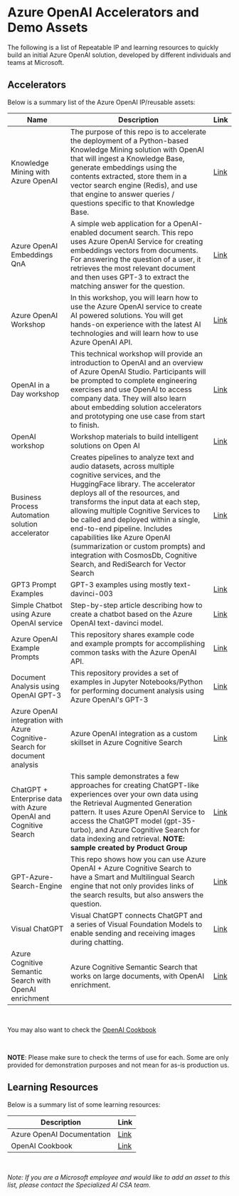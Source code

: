 # Azure OpenAI Accelerators and Demo Assets

The following is a list of Repeatable IP and learning resources to quickly build an initial Azure OpenAI solution, developed by different individuals and teams at Microsoft.

## Accelerators

Below is a summary list of the Azure OpenAI IP/reusable assets:
<br/>


| Name      | Description   | Link   |
| ----------- | ----------- | ----------- |
| Knowledge Mining with Azure OpenAI | The purpose of this repo is to accelerate the deployment of a Python-based Knowledge Mining solution with OpenAI that will ingest a Knowledge Base, generate embeddings using the contents extracted, store them in a vector search engine (Redis), and use that engine to answer queries / questions specific to that Knowledge Base.| [Link](https://github.com/samelhousseini/km-openai)
| Azure OpenAI Embeddings QnA | A simple web application for a OpenAI-enabled document search. This repo uses Azure OpenAI Service for creating embeddings vectors from documents. For answering the question of a user, it retrieves the most relevant document and then uses GPT-3 to extract the matching answer for the question. | [Link](https://github.com/ruoccofabrizio/azure-open-ai-embeddings-qna)
| Azure OpenAI Workshop |  In this workshop, you will learn how to use the Azure OpenAI service to create AI powered solutions. You will get hands-on experience with the latest AI technologies and will learn how to use Azure OpenAI API. | [Link](https://github.com/Azure/azure-openai-workshop)
| OpenAI in a Day workshop | This technical workshop will provide an introduction to OpenAI and an overview of Azure OpenAI Studio. Participants will be prompted to complete engineering exercises and use OpenAI to access company data. They will also learn about embedding solution accelerators and prototyping one use case from start to finish.| [Link](https://github.com/csiebler/openai-in-a-day)
| OpenAI workshop | Workshop materials to build intelligent solutions on Open AI | [Link](https://github.com/microsoft/OpenAIWorkshop)
| Business Process Automation solution accelerator | Creates pipelines to analyze text and audio datasets, across multiple cognitive services, and the HuggingFace library. The accelerator deploys all of the resources, and transforms the input data at each step, allowing multiple Cognitive Services to be called and deployed within a single, end-to-end pipeline. Includes capabilities like Azure OpenAI (summarization or custom prompts) and integration with CosmosDb, Cognitive Search, and RediSearch for Vector Search  | [Link](https://github.com/Azure/business-process-automation)
| GPT3 Prompt Examples | GPT-3 examples using mostly text-davinci-003 | [Link](https://gist.github.com/csiebler/d137386c4a63cc34810151bcdf150d54)
| Simple Chatbot using Azure OpenAI service | Step-by-step  article describing  how to create a  chatbot based on the Azure OpenAI text-davinci model.| [Link](https://github.com/michalmar/openai-demos-bot-webapp)
|Azure OpenAI Example Prompts |This repository shares example code and example prompts for accomplishing common tasks with the Azure OpenAI API.| [Link](https://github.com/jakeatmsft/AzureOpenAIExamples)
|Document Analysis using OpenAI GPT-3 |This repository provides a set of examples in Jupyter Notebooks/Python for performing document analysis using Azure OpenAI's GPT-3 | [Link](https://github.com/ryubidragonfire/document-analysis-using-gpt-3)
|Azure OpenAI integration with Azure Cognitive-Search for document analysis | Azure OpenAI integration as a custom skillset in Azure Cognitive Search | [Link](https://github.com/Anaig/OpenAI-and-Cognitive-Search/)
|ChatGPT + Enterprise data with Azure OpenAI and Cognitive Search | This sample demonstrates a few approaches for creating ChatGPT-like experiences over your own data using the Retrieval Augmented Generation pattern. It uses Azure OpenAI Service to access the ChatGPT model (gpt-35-turbo), and Azure Cognitive Search for data indexing and retrieval. **NOTE: sample created by Product Group**| [Link](https://github.com/Azure-Samples/azure-search-openai-demo/)
|GPT-Azure-Search-Engine | This repo shows how you can use Azure OpenAI + Azure Cognitive Search to have a Smart and Multilingual Search engine that not only provides links of the search results, but also answers the question. | [Link](https://github.com/pablomarin/GPT-Azure-Search-Engine)
|Visual ChatGPT |Visual ChatGPT connects ChatGPT and a series of Visual Foundation Models to enable sending and receiving images during chatting. | [Link](https://github.com/microsoft/visual-chatgpt)
|Azure Cognitive Semantic Search with OpenAI enrichment |Azure Cognitive Semantic Search that works on large documents, with OpenAI enrichment. | [Link](https://github.com/MaheshSQL/cognitive-semantic-search-openai-accelerator)

<br/>

You may also want to check the [OpenAI Cookbook](https://github.com/openai/openai-cookbook)

<br/>

**NOTE**: Please make sure to check the terms of use for each. Some are only provided for demonstration purposes and not mean for as-is production us.

## Learning Resources 

Below is a summary list of some learning resources:
<br/>


|Description | Link   |
|----------- | ----------- |
| Azure OpenAI Documentation |  [Link](https://learn.microsoft.com/en-us/azure/cognitive-services/openai/)
| OpenAI Cookbook  |  [Link](https://github.com/openai/openai-cookbook)

<br/>

**Note*: If you are a Microsoft employee and would like to add an asset to this list, please contact the Specialized AI CSA team.*
